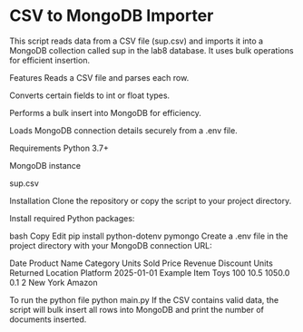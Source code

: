 # CSV to MongoDB Importer
This script reads data from a CSV file (sup.csv) and imports it into a MongoDB collection called sup in the lab8 database. It uses bulk operations for efficient insertion.

Features
Reads a CSV file and parses each row.

Converts certain fields to int or float types.

Performs a bulk insert into MongoDB for efficiency.

Loads MongoDB connection details securely from a .env file.

Requirements
Python 3.7+

MongoDB instance 

sup.csv 

Installation
Clone the repository or copy the script to your project directory.

Install required Python packages:

bash
Copy
Edit
pip install python-dotenv pymongo
Create a .env file in the project directory with your MongoDB connection URL:


  Date	Product Name	Category	Units Sold	Price	Revenue	Discount	Units Returned	Location	Platform
  2025-01-01	Example Item	Toys	100	10.5	1050.0	0.1	2	New York	Amazon

To run the python file
  python main.py
If the CSV contains valid data, the script will bulk insert all rows into MongoDB and print the number of documents inserted.


